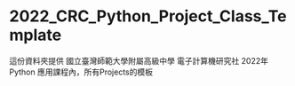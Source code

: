 # 2022_CRC_Python_Project_Class_Template

這份資料夾提供 國立臺灣師範大學附屬高級中學 電子計算機研究社 2022年 Python 應用課程內，所有Projects的模板
